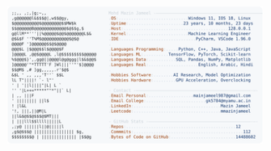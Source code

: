 <picture>
  <source srcset="https://raw.githubusercontent.com/mmazinjameel/mmazinjameel/main/dark_mode.svg?v=1759068475" media="(prefers-color-scheme: dark)">
  <img src="https://raw.githubusercontent.com/mmazinjameel/mmazinjameel/main/light_mode.svg?v=1759068475">
</picture>

